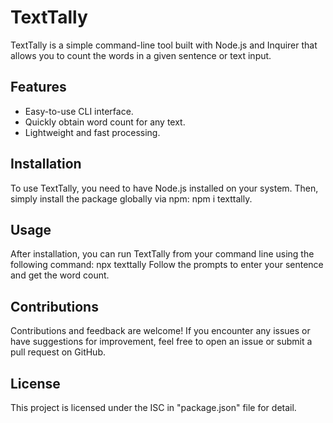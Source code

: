 # TextTally

TextTally is a simple command-line tool built with Node.js and Inquirer that allows you to count the words in a given sentence or text input.

## Features

- Easy-to-use CLI interface.
- Quickly obtain word count for any text.
- Lightweight and fast processing.

## Installation

To use TextTally, you need to have Node.js installed on your system. Then, simply install the package globally via npm: npm i texttally.

## Usage

After installation, you can run TextTally from your command line using the following command: npx texttally
Follow the prompts to enter your sentence and get the word count.

## Contributions

Contributions and feedback are welcome! If you encounter any issues or have suggestions for improvement, feel free to open an issue or submit a pull request on GitHub.

## License

This project is licensed under the ISC in  "package.json" file for detail.
